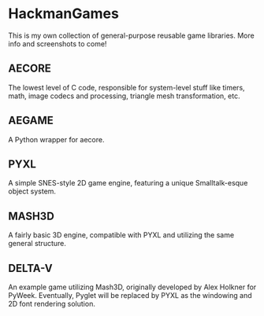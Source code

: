 # HackmanGames

This is my own collection of general-purpose reusable game libraries. More info and screenshots to come!

AECORE
------
The lowest level of C code, responsible for system-level stuff like timers, math, image codecs and processing, triangle mesh transformation, etc.

AEGAME
------
A Python wrapper for aecore.

PYXL
----
A simple SNES-style 2D game engine, featuring a unique Smalltalk-esque object system.

MASH3D
------
A fairly basic 3D engine, compatible with PYXL and utilizing the same general structure.

DELTA-V
-------
An example game utilizing Mash3D, originally developed by Alex Holkner for PyWeek. Eventually, Pyglet will be replaced by PYXL as the windowing and 2D font rendering solution.
